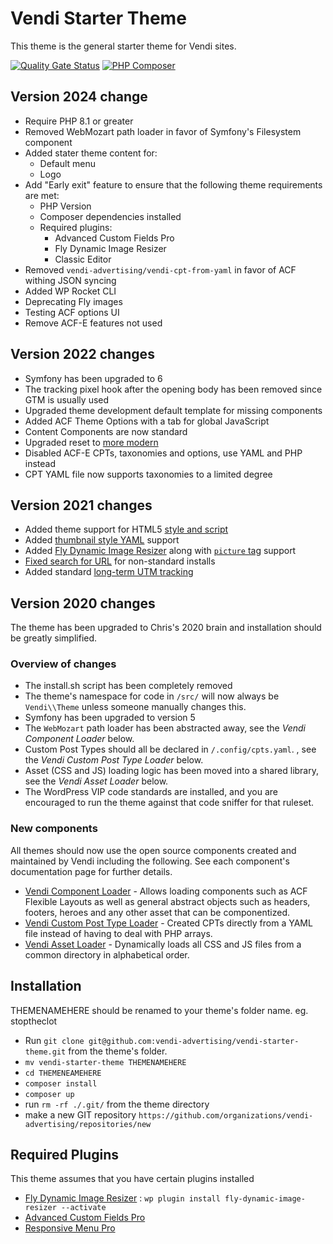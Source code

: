 # Vendi Starter Theme

This theme is the general starter theme for Vendi sites.

[![Quality Gate Status](https://sonarcloud.io/api/project_badges/measure?project=vendi-advertising_vendi-starter-theme&metric=alert_status)](https://sonarcloud.io/summary/new_code?id=vendi-advertising_vendi-starter-theme)
[![PHP Composer](https://github.com/vendi-advertising/vendi-starter-theme/actions/workflows/php.yml/badge.svg)](https://github.com/vendi-advertising/vendi-starter-theme/actions/workflows/php.yml)

## Version 2024 change

* Require PHP 8.1 or greater
* Removed WebMozart path loader in favor of Symfony's Filesystem component
* Added stater theme content for:
    * Default menu
    * Logo
* Add "Early exit" feature to ensure that the following theme requirements are met:
    * PHP Version
    * Composer dependencies installed
    * Required plugins:
        * Advanced Custom Fields Pro
        * Fly Dynamic Image Resizer
        * Classic Editor
* Removed `vendi-advertising/vendi-cpt-from-yaml` in favor of ACF withing JSON syncing
* Added WP Rocket CLI
* Deprecating Fly images
* Testing ACF options UI
* Remove ACF-E features not used

## Version 2022 changes

* Symfony has been upgraded to 6
* The tracking pixel hook after the opening body has been removed since GTM is usually used
* Upgraded theme development default template for missing components
* Added ACF Theme Options with a tab for global JavaScript
* Content Components are now standard
* Upgraded reset to [more modern](https://piccalil.li/blog/a-modern-css-reset/)
* Disabled ACF-E CPTs, taxonomies and options, use YAML and PHP instead
* CPT YAML file now supports taxonomies to a limited degree

## Version 2021 changes

* Added theme support for
  HTML5 [style and script](https://github.com/vendi-advertising/vendi-starter-theme/commit/12122a0a1b43b997c0c78d85208947129334ade3)
* Added [thumbnail style YAML](https://github.com/vendi-advertising/vendi-thumbnail-from-yaml) support
* Added [Fly Dynamic Image Resizer](https://wordpress.org/plugins/fly-dynamic-image-resizer/) along with
  [`picture` tag](https://github.com/vendi-advertising/fly-picture-tag-generator) support
* [Fixed search for URL](https://github.com/vendi-advertising/vendi-starter-theme/commit/e41f8aa2cb5bdabb3e65047d88055ddd2c2c352c)
  for non-standard installs
* Added
  standard [long-term UTM tracking](https://github.com/vendi-advertising/vendi-starter-theme/commit/c5cdfc7663705db967bdb9ffb297b33536276b72)

## Version 2020 changes

The theme has been upgraded to Chris's 2020 brain and installation should be greatly simplified.

### Overview of changes

* The install.sh script has been completely removed
* The theme's namespace for code in `/src/` will now always be `Vendi\\Theme` unless someone manually changes
  this.
* Symfony has been upgraded to version 5
* The `WebMozart` path loader has been abstracted away, see the _Vendi Component Loader_ below.
* Custom Post Types should all be declared in `/.config/cpts.yaml`. , see the _Vendi Custom Post Type Loader_ below.
* Asset (CSS and JS) loading logic has been moved into a shared library, see the _Vendi Asset Loader_ below.
* The WordPress VIP code standards are installed, and you are encouraged to run the theme against that code
  sniffer for that ruleset.

### New components

All themes should now use the open source components created and maintained by Vendi including the following. See
each component's documentation page for further details.

* [Vendi Component Loader](https://github.com/vendi-advertising/vendi-component-loader) - Allows loading
  components such as ACF Flexible Layouts as well as general abstract objects such as headers, footers, heroes
  and any other asset that can be componentized.
* [Vendi Custom Post Type Loader](https://github.com/vendi-advertising/vendi-cpt-from-yaml) - Created CPTs directly
  from a YAML file instead of having to deal with PHP arrays.
* [Vendi Asset Loader](https://github.com/vendi-advertising/vendi-asset-loader) - Dynamically loads all CSS and JS
  files from a common directory in alphabetical order.

## Installation

THEMENAMEHERE should be renamed to your theme's folder name. eg. stoptheclot

* Run `git clone git@github.com:vendi-advertising/vendi-starter-theme.git` from the theme's folder.
* `mv vendi-starter-theme THEMENAMEHERE`
* `cd THEMENEAMEHERE`
* `composer install`
* `composer up`
* run `rm -rf ./.git/` from the theme directory
* make a new GIT repository `https://github.com/organizations/vendi-advertising/repositories/new`

## Required Plugins

This theme assumes that you have certain plugins installed

* [Fly Dynamic Image Resizer](https://wordpress.org/plugins/fly-dynamic-image-resizer/) : `wp plugin install fly-dynamic-image-resizer --activate`
* [Advanced Custom Fields Pro](https://www.advancedcustomfields.com/)
* [Responsive Menu Pro](https://responsive.menu/)
